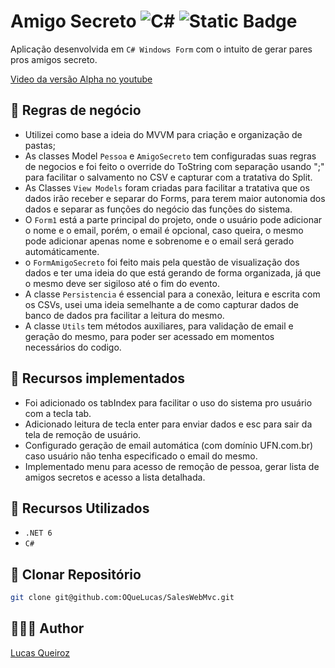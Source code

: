 ﻿# Amigo Secreto ![C#](https://img.shields.io/badge/c%23-%23239120.svg?logo=c-sharp&logoColor=white) ![Static Badge](https://img.shields.io/badge/6.0-blueviolet?logo=.net&logoColor=white) 

Aplicação desenvolvida em `C# Windows Form` com o intuito de gerar pares pros amigos secreto.

[Video da versão Alpha no youtube](https://youtu.be/Ri8pkEohAXI)

## 📏 Regras de negócio

- Utilizei como base a ideia do MVVM para criação e organização de pastas;
- As classes Model `Pessoa` e `AmigoSecreto` tem configuradas suas regras de negocios e foi feito o override do ToString com separação usando ";" para facilitar o salvamento no CSV e capturar com a tratativa do Split.
- As Classes `View Models` foram criadas para facilitar a tratativa que os dados irão receber e separar do Forms, para terem maior autonomia dos dados e separar as funções do negócio das funções do sistema.
- O `Form1` está a parte principal do projeto, onde o usuário pode adicionar o nome e o email, porém, o email é opcional, caso queira, o mesmo pode adicionar apenas nome e sobrenome e o email será gerado automáticamente.
- o `FormAmigoSecreto` foi feito mais pela questão de visualização dos dados e ter uma ideia do que está gerando de forma organizada, já que o mesmo deve ser sigiloso até o fim do evento.
- A classe `Persistencia` é essencial para a conexão, leitura e escrita com os CSVs, usei uma ideia semelhante a de como capturar dados de banco de dados pra facilitar a leitura do mesmo.
- A classe `Utils` tem métodos auxiliares, para validação de email e geração do mesmo, para poder ser acessado em momentos necessários do codigo.

## 📲 Recursos implementados
- Foi adicionado os tabIndex para facilitar o uso do sistema pro usuário com a tecla tab.
- Adicionado leitura de tecla enter para enviar dados e esc para sair da tela de remoção de usuário.
- Configurado geração de email automática (com domínio UFN.com.br) caso usuário não tenha especificado o email do mesmo.
- Implementado menu para acesso de remoção de pessoa, gerar lista de amigos secretos e acesso a lista detalhada.

## 🔧 Recursos Utilizados

- ``.NET 6``
- ``C#``

## 🔻 Clonar Repositório

```bash
git clone git@github.com:OQueLucas/SalesWebMvc.git
```

## 👨🏻‍🦱 Author
[Lucas Queiroz](https://github.com/OQueLucas/)
